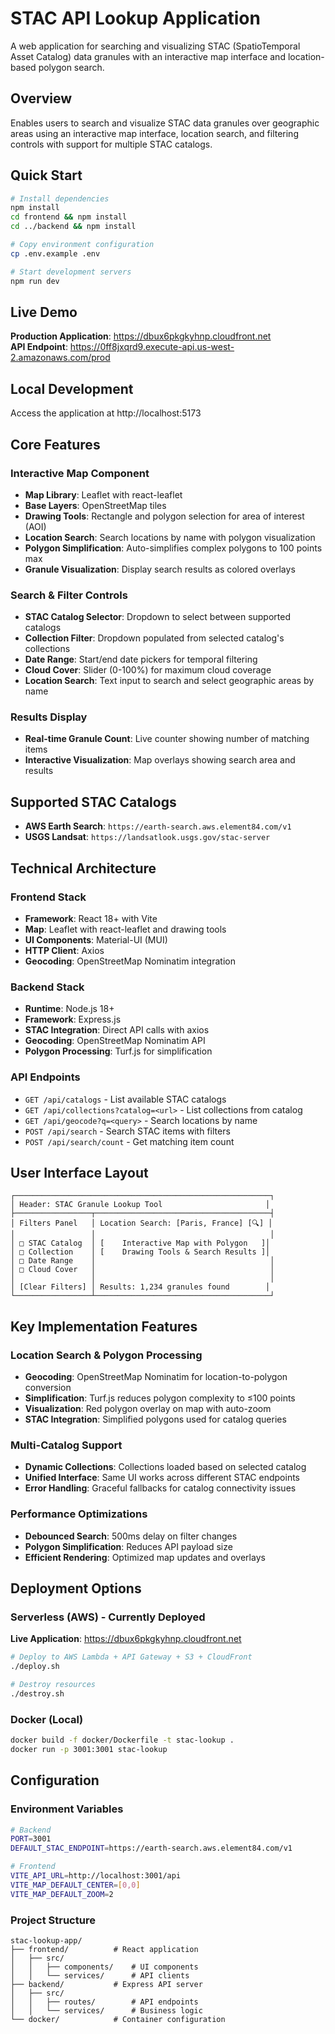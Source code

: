 # STAC API Lookup Application

A web application for searching and visualizing STAC (SpatioTemporal Asset Catalog) data granules with an interactive map interface and location-based polygon search.

## Overview
Enables users to search and visualize STAC data granules over geographic areas using an interactive map interface, location search, and filtering controls with support for multiple STAC catalogs.

## Quick Start

```bash
# Install dependencies
npm install
cd frontend && npm install
cd ../backend && npm install

# Copy environment configuration
cp .env.example .env

# Start development servers
npm run dev
```

## Live Demo

**Production Application**: https://dbux6pkgkyhnp.cloudfront.net  
**API Endpoint**: https://0ff8jxqrd9.execute-api.us-west-2.amazonaws.com/prod

## Local Development

Access the application at http://localhost:5173

## Core Features

### Interactive Map Component
- **Map Library**: Leaflet with react-leaflet
- **Base Layers**: OpenStreetMap tiles
- **Drawing Tools**: Rectangle and polygon selection for area of interest (AOI)
- **Location Search**: Search locations by name with polygon visualization
- **Polygon Simplification**: Auto-simplifies complex polygons to 100 points max
- **Granule Visualization**: Display search results as colored overlays

### Search & Filter Controls
- **STAC Catalog Selector**: Dropdown to select between supported catalogs
- **Collection Filter**: Dropdown populated from selected catalog's collections
- **Date Range**: Start/end date pickers for temporal filtering
- **Cloud Cover**: Slider (0-100%) for maximum cloud coverage
- **Location Search**: Text input to search and select geographic areas by name

### Results Display
- **Real-time Granule Count**: Live counter showing number of matching items
- **Interactive Visualization**: Map overlays showing search area and results

## Supported STAC Catalogs
- **AWS Earth Search**: `https://earth-search.aws.element84.com/v1`
- **USGS Landsat**: `https://landsatlook.usgs.gov/stac-server`

## Technical Architecture

### Frontend Stack
- **Framework**: React 18+ with Vite
- **Map**: Leaflet with react-leaflet and drawing tools
- **UI Components**: Material-UI (MUI)
- **HTTP Client**: Axios
- **Geocoding**: OpenStreetMap Nominatim integration

### Backend Stack
- **Runtime**: Node.js 18+
- **Framework**: Express.js
- **STAC Integration**: Direct API calls with axios
- **Geocoding**: OpenStreetMap Nominatim API
- **Polygon Processing**: Turf.js for simplification

### API Endpoints
- `GET /api/catalogs` - List available STAC catalogs
- `GET /api/collections?catalog=<url>` - List collections from catalog
- `GET /api/geocode?q=<query>` - Search locations by name
- `POST /api/search` - Search STAC items with filters
- `POST /api/search/count` - Get matching item count

## User Interface Layout

```
┌─────────────────────────────────────────────────────────┐
│ Header: STAC Granule Lookup Tool                       │
├─────────────────┬───────────────────────────────────────┤
│ Filters Panel   │ Location Search: [Paris, France] [🔍] │
│                 │                                       │
│ □ STAC Catalog  │ [    Interactive Map with Polygon   ]│
│ □ Collection    │ [    Drawing Tools & Search Results ]│
│ □ Date Range    │                                       │
│ □ Cloud Cover   │                                       │
│                 │                                       │
│ [Clear Filters] │ Results: 1,234 granules found        │
└─────────────────┴───────────────────────────────────────┘
```

## Key Implementation Features

### Location Search & Polygon Processing
- **Geocoding**: OpenStreetMap Nominatim for location-to-polygon conversion
- **Simplification**: Turf.js reduces polygon complexity to ≤100 points
- **Visualization**: Red polygon overlay on map with auto-zoom
- **STAC Integration**: Simplified polygons used for catalog queries

### Multi-Catalog Support
- **Dynamic Collections**: Collections loaded based on selected catalog
- **Unified Interface**: Same UI works across different STAC endpoints
- **Error Handling**: Graceful fallbacks for catalog connectivity issues

### Performance Optimizations
- **Debounced Search**: 500ms delay on filter changes
- **Polygon Simplification**: Reduces API payload size
- **Efficient Rendering**: Optimized map updates and overlays

## Deployment Options

### Serverless (AWS) - Currently Deployed
**Live Application**: https://dbux6pkgkyhnp.cloudfront.net

```bash
# Deploy to AWS Lambda + API Gateway + S3 + CloudFront
./deploy.sh

# Destroy resources
./destroy.sh
```

### Docker (Local)
```bash
docker build -f docker/Dockerfile -t stac-lookup .
docker run -p 3001:3001 stac-lookup
```

## Configuration

### Environment Variables
```bash
# Backend
PORT=3001
DEFAULT_STAC_ENDPOINT=https://earth-search.aws.element84.com/v1

# Frontend
VITE_API_URL=http://localhost:3001/api
VITE_MAP_DEFAULT_CENTER=[0,0]
VITE_MAP_DEFAULT_ZOOM=2
```

### Project Structure
```
stac-lookup-app/
├── frontend/          # React application
│   ├── src/
│   │   ├── components/    # UI components
│   │   └── services/      # API clients
├── backend/           # Express API server
│   ├── src/
│   │   ├── routes/        # API endpoints
│   │   └── services/      # Business logic
└── docker/            # Container configuration
```